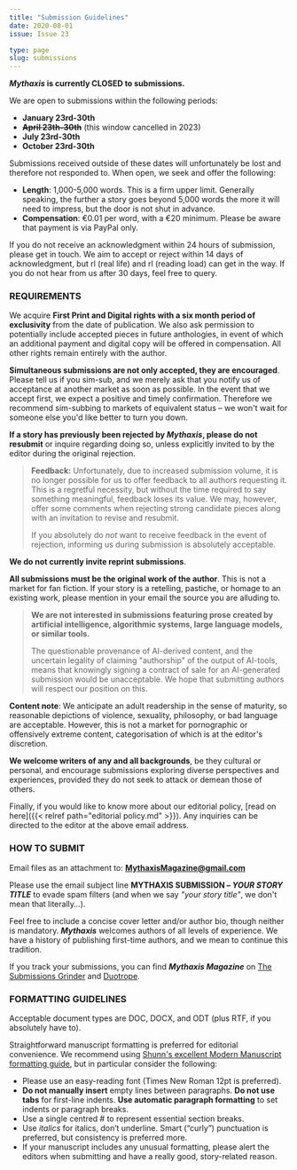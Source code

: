```yaml
---
title: "Submission Guidelines"
date: 2020-08-01
issue: Issue 23

type: page
slug: submissions
---
```


***Mythaxis* is currently CLOSED to submissions.**

We are open to submissions within the following periods:

- **January 23rd-30th**
- **~~April 23th-30th~~** (this window cancelled in 2023)
- **July 23rd-30th**
- **October 23rd-30th**

Submissions received outside of these dates will unfortunately be lost and therefore not responded to. When open, we seek and offer the following:

- **Length**: 1,000-5,000 words. This is a firm upper limit. Generally speaking, the further a story goes beyond 5,000 words the more it will need to impress, but the door is not shut in advance.
- **Compensation**: €0.01 per word, with a €20 minimum. Please be aware that payment is via PayPal only.

If you do not receive an acknowledgment within 24 hours of submission, please get in touch. We aim to accept or reject within 14 days of acknowledgment, but rl (real life) and rl (reading load) can get in the way. If you do not hear from us after 30 days, feel free to query.

### REQUIREMENTS

We acquire **First Print and Digital rights with a six month period of exclusivity** from the date of publication. We also ask permission to potentially include accepted pieces in future anthologies, in event of which an additional payment and digital copy will be offered in compensation. All other rights remain entirely with the author.

**Simultaneous submissions are not only accepted, they are encouraged**. Please tell us if you sim-sub, and we merely ask that you notify us of acceptance at another market as soon as possible. In the event that we accept first, we expect a positive and timely confirmation. Therefore we recommend sim-subbing to markets of equivalent status – we won't wait for someone else you'd like better to turn you down.

**If a story has previously been rejected by *Mythaxis*, please do not resubmit** or inquire regarding doing so, unless explicitly invited to by the editor during the original rejection.

> **Feedback:** Unfortunately, due to increased submission volume, it is no longer possible for us to offer feedback to all authors requesting it. This is a regretful necessity, but without the time required to say something meaningful, feedback loses its value. We may, however, offer some comments when rejecting strong candidate pieces along with an invitation to revise and resubmit.
>
> If you absolutely do *not* want to receive feedback in the event of rejection, informing us during submission is absolutely acceptable.

**We do not currently invite reprint submissions**.

**All submissions must be the original work of the author**. This is not a market for fan fiction. If your story is a retelling, pastiche, or homage to an existing work, please mention in your email the source you are alluding to.

> **We are not interested in submissions featuring prose created by artificial intelligence, algorithmic systems, large language models, or similar tools.**
>
> The questionable provenance of AI-derived content, and the uncertain legality of claiming "authorship" of the output of AI-tools, means that knowingly signing a contract of sale for an AI-generated submission would be unacceptable. We hope that submitting authors will respect our position on this.

**Content note**: We anticipate an adult readership in the sense of maturity, so reasonable depictions of violence, sexuality, philosophy, or bad language are acceptable. However, this is not a market for pornographic or offensively extreme content, categorisation of which is at the editor's discretion.

**We welcome writers of any and all backgrounds**, be they cultural or personal, and encourage submissions exploring diverse perspectives and experiences, provided they do not seek to attack or demean those of others.

Finally, if you would like to know more about our editorial policy, [read on here]({{< relref path="editorial policy.md" >}}). Any inquiries can be directed to the editor at the above email address.

### HOW TO SUBMIT

Email files as an attachment to: **MythaxisMagazine@gmail.com**

Please use the email subject line **MYTHAXIS SUBMISSION – *YOUR STORY TITLE*** to evade spam filters (and when we say *"your story title"*, we don't mean that literally…).

Feel free to include a concise cover letter and/or author bio, though neither is mandatory. ***Mythaxis*** welcomes authors of all levels of experience. We have a history of publishing first-time authors, and we mean to continue this tradition.

If you track your submissions, you can find ***Mythaxis Magazine*** on [The Submissions Grinder](https://thegrinder.diabolicalplots.com/Market?id=10939#) and [Duotrope](https://duotrope.com/listing/10263/mythaxis-magazine).

### FORMATTING GUIDELINES

Acceptable document types are DOC, DOCX, and ODT (plus RTF, if you absolutely have to).

Straightforward manuscript formatting is preferred for editorial convenience. We recommend using [Shunn's excellent Modern Manuscript formatting guide](https://www.shunn.net/format/story/), but in particular consider the following:

- Please use an easy-reading font (Times New Roman 12pt is preferred).
- **Do not manually insert** empty lines between paragraphs. **Do not use tabs** for first-line indents. **Use automatic paragraph formatting** to set indents or paragraph breaks.
- Use a single centred # to represent essential section breaks.
- Use *italics* for italics, don’t underline. Smart (“curly”) punctuation is preferred, but consistency is preferred more.
- If your manuscript includes any unusual formatting, please alert the editors when submitting and have a really good, story-related reason.

